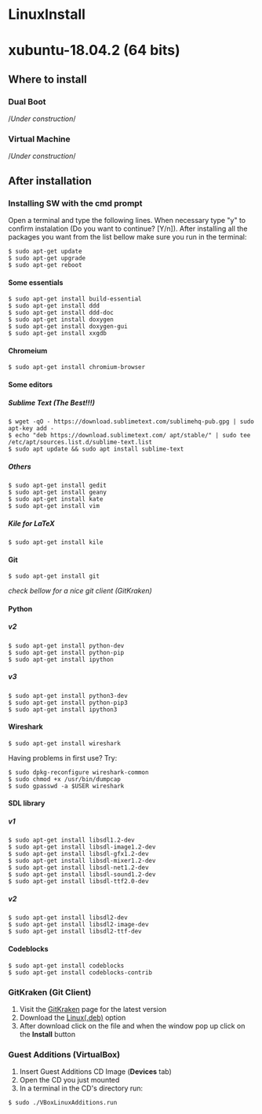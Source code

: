 # LinuxInstall
# xubuntu-18.04.2 (64 bits)

## Where to install
### Dual Boot
/*Under construction*/
### Virtual Machine
/*Under construction*/

## After installation
### Installing SW with the cmd prompt
Open a terminal and type the following lines. When necessary type "y" to confirm instalation (Do you want to continue? [Y/n]). After installing all the packages you want from the list bellow make sure you run in the terminal:
```
$ sudo apt-get update
$ sudo apt-get upgrade
$ sudo apt-get reboot
```

#### Some essentials
```
$ sudo apt-get install build-essential
$ sudo apt-get install ddd
$ sudo apt-get install ddd-doc
$ sudo apt-get install doxygen
$ sudo apt-get install doxygen-gui
$ sudo apt-get install xxgdb
```

#### Chrom~~e~~ium
```
$ sudo apt-get install chromium-browser
```

#### Some editors
##### Sublime Text (The Best!!!)
```
$ wget -qO - https://download.sublimetext.com/sublimehq-pub.gpg | sudo apt-key add -
$ echo "deb https://download.sublimetext.com/ apt/stable/" | sudo tee /etc/apt/sources.list.d/sublime-text.list
$ sudo apt update && sudo apt install sublime-text
```
##### Others
```
$ sudo apt-get install gedit
$ sudo apt-get install geany
$ sudo apt-get install kate
$ sudo apt-get install vim
```
##### Kile for LaTeX
```
$ sudo apt-get install kile
```

#### Git
```
$ sudo apt-get install git
```
*check bellow for a nice git client (GitKraken)*

#### Python
##### v2
```
$ sudo apt-get install python-dev
$ sudo apt-get install python-pip
$ sudo apt-get install ipython
```
##### v3
```
$ sudo apt-get install python3-dev
$ sudo apt-get install python-pip3
$ sudo apt-get install ipython3
```

#### Wireshark
```
$ sudo apt-get install wireshark
```
Having problems in first use? Try:
```
$ sudo dpkg-reconfigure wireshark-common
$ sudo chmod +x /usr/bin/dumpcap
$ sudo gpasswd -a $USER wireshark
```

#### SDL library
##### v1
```
$ sudo apt-get install libsdl1.2-dev
$ sudo apt-get install libsdl-image1.2-dev
$ sudo apt-get install libsdl-gfx1.2-dev
$ sudo apt-get install libsdl-mixer1.2-dev
$ sudo apt-get install libsdl-net1.2-dev
$ sudo apt-get install libsdl-sound1.2-dev
$ sudo apt-get install libsdl-ttf2.0-dev
```
##### v2
```
$ sudo apt-get install libsdl2-dev
$ sudo apt-get install libsdl2-image-dev
$ sudo apt-get install libsdl2-ttf-dev
```

#### Codeblocks
```
$ sudo apt-get install codeblocks
$ sudo apt-get install codeblocks-contrib
```

### GitKraken (Git Client)
1. Visit the [GitKraken](https://www.gitkraken.com/download) page for the latest version
2. Download the [Linux(.deb)](https://www.gitkraken.com/download/linux-deb) option
3. After download click on the file and when the window pop up click on the **Install** button

### Guest Additions (VirtualBox)
1. Insert Guest Additions CD Image (**Devices** tab)
2. Open the CD you just mounted
3. In a terminal in the CD's directory run:
```
$ sudo ./VBoxLinuxAdditions.run
```

<!---TODO-->
<!---eclipse-->
<!---vlc-->
<!---atom-->
<!---java-->
